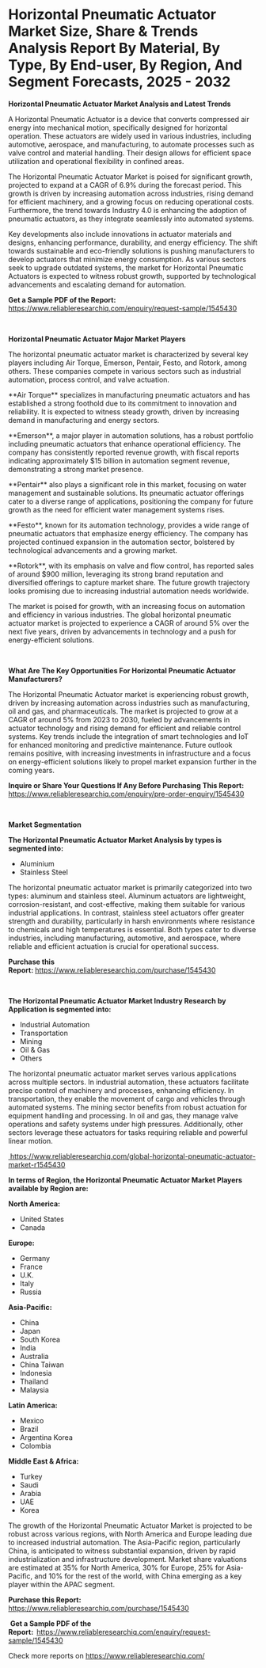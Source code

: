 <p><h1>Horizontal Pneumatic Actuator Market Size, Share & Trends Analysis Report By Material, By Type, By End-user, By Region, And Segment Forecasts, 2025 - 2032</h1></p><p><strong>Horizontal Pneumatic Actuator Market Analysis and Latest Trends</strong></p>
<p><p>A Horizontal Pneumatic Actuator is a device that converts compressed air energy into mechanical motion, specifically designed for horizontal operation. These actuators are widely used in various industries, including automotive, aerospace, and manufacturing, to automate processes such as valve control and material handling. Their design allows for efficient space utilization and operational flexibility in confined areas.</p><p>The Horizontal Pneumatic Actuator Market is poised for significant growth, projected to expand at a CAGR of 6.9% during the forecast period. This growth is driven by increasing automation across industries, rising demand for efficient machinery, and a growing focus on reducing operational costs. Furthermore, the trend towards Industry 4.0 is enhancing the adoption of pneumatic actuators, as they integrate seamlessly into automated systems.</p><p>Key developments also include innovations in actuator materials and designs, enhancing performance, durability, and energy efficiency. The shift towards sustainable and eco-friendly solutions is pushing manufacturers to develop actuators that minimize energy consumption. As various sectors seek to upgrade outdated systems, the market for Horizontal Pneumatic Actuators is expected to witness robust growth, supported by technological advancements and escalating demand for automation.</p></p>
<p><strong>Get a Sample PDF of the Report:&nbsp;</strong> <a href="https://www.reliableresearchiq.com/enquiry/request-sample/1545430?utm_campaign=2268&utm_medium=2&utm_source=Github&utm_content=ia&utm_term=27022025&utm_id=horizontal-pneumatic-actuator">https://www.reliableresearchiq.com/enquiry/request-sample/1545430</a></p>
<p>&nbsp;</p>
<p><strong>Horizontal Pneumatic Actuator Major Market Players</strong></p>
<p><p>The horizontal pneumatic actuator market is characterized by several key players including Air Torque, Emerson, Pentair, Festo, and Rotork, among others. These companies compete in various sectors such as industrial automation, process control, and valve actuation.</p><p>**Air Torque** specializes in manufacturing pneumatic actuators and has established a strong foothold due to its commitment to innovation and reliability. It is expected to witness steady growth, driven by increasing demand in manufacturing and energy sectors.</p><p>**Emerson**, a major player in automation solutions, has a robust portfolio including pneumatic actuators that enhance operational efficiency. The company has consistently reported revenue growth, with fiscal reports indicating approximately $15 billion in automation segment revenue, demonstrating a strong market presence.</p><p>**Pentair** also plays a significant role in this market, focusing on water management and sustainable solutions. Its pneumatic actuator offerings cater to a diverse range of applications, positioning the company for future growth as the need for efficient water management systems rises.</p><p>**Festo**, known for its automation technology, provides a wide range of pneumatic actuators that emphasize energy efficiency. The company has projected continued expansion in the automation sector, bolstered by technological advancements and a growing market.</p><p>**Rotork**, with its emphasis on valve and flow control, has reported sales of around $900 million, leveraging its strong brand reputation and diversified offerings to capture market share. The future growth trajectory looks promising due to increasing industrial automation needs worldwide.</p><p>The market is poised for growth, with an increasing focus on automation and efficiency in various industries. The global horizontal pneumatic actuator market is projected to experience a CAGR of around 5% over the next five years, driven by advancements in technology and a push for energy-efficient solutions.</p></p>
<p>&nbsp;</p>
<p><strong>What Are The Key Opportunities For Horizontal Pneumatic Actuator Manufacturers?</strong></p>
<p><p>The Horizontal Pneumatic Actuator market is experiencing robust growth, driven by increasing automation across industries such as manufacturing, oil and gas, and pharmaceuticals. The market is projected to grow at a CAGR of around 5% from 2023 to 2030, fueled by advancements in actuator technology and rising demand for efficient and reliable control systems. Key trends include the integration of smart technologies and IoT for enhanced monitoring and predictive maintenance. Future outlook remains positive, with increasing investments in infrastructure and a focus on energy-efficient solutions likely to propel market expansion further in the coming years.</p></p>
<p><strong>Inquire or Share Your Questions If Any Before Purchasing This Report:</strong> <a href="https://www.reliableresearchiq.com/enquiry/pre-order-enquiry/1545430?utm_campaign=2268&utm_medium=2&utm_source=Github&utm_content=ia&utm_term=27022025&utm_id=horizontal-pneumatic-actuator">https://www.reliableresearchiq.com/enquiry/pre-order-enquiry/1545430</a></p>
<p>&nbsp;</p>
<p><strong>Market Segmentation</strong></p>
<p><strong>The Horizontal Pneumatic Actuator Market Analysis by types is segmented into:</strong></p>
<p><ul><li>Aluminium</li><li>Stainless Steel</li></ul></p>
<p><p>The horizontal pneumatic actuator market is primarily categorized into two types: aluminum and stainless steel. Aluminum actuators are lightweight, corrosion-resistant, and cost-effective, making them suitable for various industrial applications. In contrast, stainless steel actuators offer greater strength and durability, particularly in harsh environments where resistance to chemicals and high temperatures is essential. Both types cater to diverse industries, including manufacturing, automotive, and aerospace, where reliable and efficient actuation is crucial for operational success.</p></p>
<p><strong>Purchase this Report:&nbsp;</strong><a href="https://www.reliableresearchiq.com/purchase/1545430?utm_campaign=2268&utm_medium=2&utm_source=Github&utm_content=ia&utm_term=27022025&utm_id=horizontal-pneumatic-actuator">https://www.reliableresearchiq.com/purchase/1545430</a></p>
<p>&nbsp;</p>
<p><strong>The Horizontal Pneumatic Actuator Market Industry Research by Application is segmented into:</strong></p>
<p><ul><li>Industrial Automation</li><li>Transportation</li><li>Mining</li><li>Oil & Gas</li><li>Others</li></ul></p>
<p><p>The horizontal pneumatic actuator market serves various applications across multiple sectors. In industrial automation, these actuators facilitate precise control of machinery and processes, enhancing efficiency. In transportation, they enable the movement of cargo and vehicles through automated systems. The mining sector benefits from robust actuation for equipment handling and processing. In oil and gas, they manage valve operations and safety systems under high pressures. Additionally, other sectors leverage these actuators for tasks requiring reliable and powerful linear motion.</p></p>
<p><a href="https://www.reliableresearchiq.com/global-horizontal-pneumatic-actuator-market-r1545430?utm_campaign=2268&utm_medium=2&utm_source=Github&utm_content=ia&utm_term=27022025&utm_id=horizontal-pneumatic-actuator">&nbsp;https://www.reliableresearchiq.com/global-horizontal-pneumatic-actuator-market-r1545430</a></p>
<p><strong>In terms of Region, the Horizontal Pneumatic Actuator Market Players available by Region are:</strong></p>
<p>
    <p> <strong> North America: </strong>
        <ul>
            <li>United States</li>
            <li>Canada</li>
        </ul>
        </p> 
    <p> <strong> Europe: </strong>
        <ul>
            <li>Germany</li>
            <li>France</li>
            <li>U.K.</li>
            <li>Italy</li>
            <li>Russia</li>
        </ul>
        </p> 
    <p> <strong> Asia-Pacific: </strong>
        <ul>
            <li>China</li>
            <li>Japan</li>
            <li>South Korea</li>
            <li>India</li>
            <li>Australia</li>
            <li>China Taiwan</li>
            <li>Indonesia</li>
            <li>Thailand</li>
            <li>Malaysia</li>
        </ul>
        </p> 
    <p> <strong> Latin America: </strong>
        <ul>
            <li>Mexico</li>
            <li>Brazil</li>
            <li>Argentina Korea</li>
            <li>Colombia</li>
        </ul>
        </p> 
    <p> <strong> Middle East & Africa: </strong>
        <ul>
            <li>Turkey</li>
            <li>Saudi</li>
            <li>Arabia</li>
            <li>UAE</li>
            <li>Korea</li>
        </ul>
    </p>
    </p>
<p><p>The growth of the Horizontal Pneumatic Actuator Market is projected to be robust across various regions, with North America and Europe leading due to increased industrial automation. The Asia-Pacific region, particularly China, is anticipated to witness substantial expansion, driven by rapid industrialization and infrastructure development. Market share valuations are estimated at 35% for North America, 30% for Europe, 25% for Asia-Pacific, and 10% for the rest of the world, with China emerging as a key player within the APAC segment.</p></p>
<p><strong>Purchase this Report: </strong><a href="https://www.reliableresearchiq.com/purchase/1545430?utm_campaign=2268&utm_medium=2&utm_source=Github&utm_content=ia&utm_term=27022025&utm_id=horizontal-pneumatic-actuator">https://www.reliableresearchiq.com/purchase/1545430</a></p>
<p>&nbsp;<strong>Get a Sample PDF of the Report:&nbsp;&nbsp;</strong><a href="https://www.reliableresearchiq.com/enquiry/request-sample/1545430?utm_campaign=2268&utm_medium=2&utm_source=Github&utm_content=ia&utm_term=27022025&utm_id=horizontal-pneumatic-actuator">https://www.reliableresearchiq.com/enquiry/request-sample/1545430</a></p>
<p><strong></strong></p>
<p>Check more reports on <a href="https://www.reliableresearchiq.com/?utm_campaign=2268&utm_medium=2&utm_source=Github&utm_content=ia&utm_term=27022025&utm_id=horizontal-pneumatic-actuator">https://www.reliableresearchiq.com/</a></p>